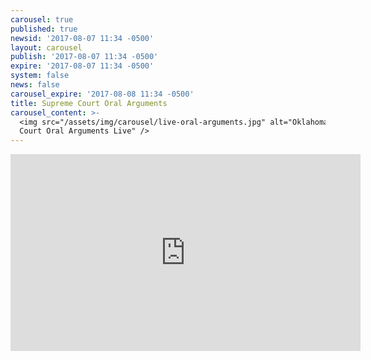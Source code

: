 ```yaml
---
carousel: true
published: true
newsid: '2017-08-07 11:34 -0500'
layout: carousel
publish: '2017-08-07 11:34 -0500'
expire: '2017-08-07 11:34 -0500'
system: false
news: false
carousel_expire: '2017-08-08 11:34 -0500'
title: Supreme Court Oral Arguments
carousel_content: >-
  <img src="/assets/img/carousel/live-oral-arguments.jpg" alt="Oklahoma Supreme
  Court Oral Arguments Live" />
---
```


<iframe width="560" height="315" src="https://www.youtube.com/embed/xcuAT2Z7VAE" frameborder="0" allowfullscreen></iframe>